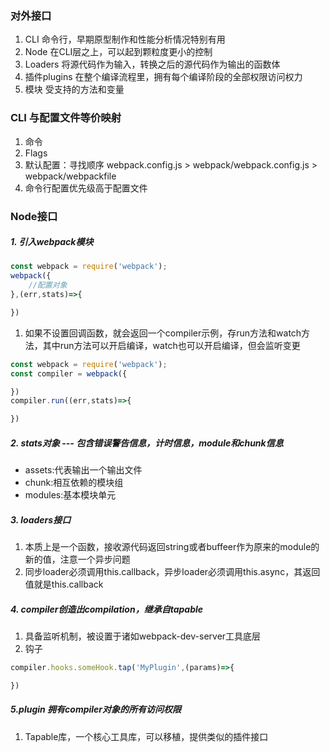 ### 对外接口
1. CLI 命令行，早期原型制作和性能分析情况特别有用
2. Node 在CLI层之上，可以起到颗粒度更小的控制
3. Loaders 将源代码作为输入，转换之后的源代码作为输出的函数体
4. 插件plugins 在整个编译流程里，拥有每个编译阶段的全部权限访问权力
5. 模块 受支持的方法和变量

### CLI 与配置文件等价映射
1. 命令
2. Flags
3. 默认配置：寻找顺序 webpack.config.js > webpack/webpack.config.js > webpack/webpackfile
4. 命令行配置优先级高于配置文件

### Node接口
##### 1. 引入webpack模块
```javascript
const webpack = require('webpack');
webpack({
    //配置对象
},(err,stats)=>{

})
```
1. 如果不设置回调函数，就会返回一个compiler示例，存run方法和watch方法，其中run方法可以开启编译，watch也可以开启编译，但会监听变更
```javascript
const webpack = require('webpack');
const compiler = webpack({

})
compiler.run((err,stats)=>{

})
```
##### 2. stats对象 --- 包含错误警告信息，计时信息，module和chunk信息
- assets:代表输出一个输出文件
- chunk:相互依赖的模块组
- modules:基本模块单元

##### 3. loaders接口
1.  本质上是一个函数，接收源代码返回string或者buffeer作为原来的module的新的值，注意一个异步问题
2.  同步loader必须调用this.callback，异步loader必须调用this.async，其返回值就是this.callback

##### 4. compiler创造出compilation，继承自tapable
1. 具备监听机制，被设置于诸如webpack-dev-server工具底层
2. 钩子
```javascript
compiler.hooks.someHook.tap('MyPlugin',(params)=>{

})
```
##### 5.plugin 拥有compiler对象的所有访问权限
1. Tapable库，一个核心工具库，可以移植，提供类似的插件接口



